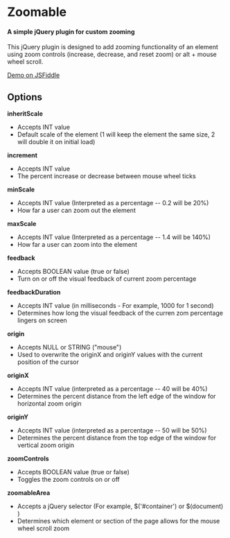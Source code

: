 # Zoomable
#### A simple jQuery plugin for custom zooming
This jQuery plugin is designed to add zooming functionality of an element using zoom controls (increase, decrease, and reset zoom) or alt + mouse wheel scroll.

<a href="https://jsfiddle.net/FeelsLike1929/81okd956/">Demo on JSFiddle</a>

## Options
**inheritScale**
* Accepts INT value
* Default scale of the element (1 will keep the element the same size, 2 will double it on initial load)

**increment**
* Accepts INT value
* The percent increase or decrease between mouse wheel ticks

**minScale**
* Accepts INT value (Interpreted as a percentage -- 0.2 will be 20%) 
* How far a user can zoom out the element

**maxScale**
* Accepts INT value (Interpreted as a percentage -- 1.4 will be 140%) 
* How far a user can zoom into the element

**feedback**
* Accepts BOOLEAN value (true or false)
* Turn on or off the visual feedback of current zoom percentage

**feedbackDuration**
* Accepts INT value (in milliseconds - For example, 1000 for 1 second)
* Determines how long the visual feedback of the curren zom percentage lingers on screen

**origin**
* Accepts NULL or STRING ("mouse")
* Used to overwrite the originX and originY values with the current position of the cursor

**originX**
* Accepts INT value (interpreted as a percentage -- 40 will be 40%) 
* Determines the percent distance from the left edge of the window for horizontal zoom origin 

**originY**
* Accepts INT value (interpreted as a percentage -- 50 will be 50%) 
* Determines the percent distance from the top edge of the window for vertical zoom origin 

**zoomControls**
* Accepts BOOLEAN value (true or false)
* Toggles the zoom controls on or off

**zoomableArea**
* Accepts a jQuery selector (For example,  $('#container') or $(document) )
* Determines which element or section of the page allows for the mouse wheel scroll zoom

